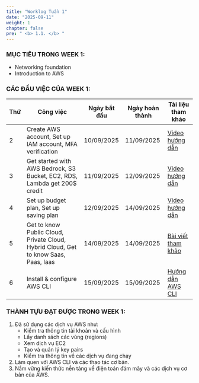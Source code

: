 ```yaml
---
title: "Worklog Tuần 1"
date: "2025-09-11"
weight: 1
chapter: false
pre: " <b> 1.1. </b> "
---
```




### MỤC TIÊU TRONG WEEK 1:
- Networking foundation
- Introduction to AWS

### CÁC ĐẦU VIỆC CỦA WEEK 1:
| Thứ | Công việc                                                                                           | Ngày bắt đầu | Ngày hoàn thành | Tài liệu tham khảo                                                                                   |
|-----|---------------------------------------------------------------------------------------------------|--------------|-----------------|----------------------------------------------------------------------------------------------------|
| 2   | Create AWS account, Set up IAM account, MFA verification                                           | 10/09/2025   | 11/09/2025      | [Video hướng dẫn](https://www.youtube.com/watch?v=2QSXYi6Ofmc)                                     |
| 3   | Get started with AWS Bedrock, S3 Bucket, EC2, RDS, Lambda get 200$ credit                          | 11/09/2025   | 12/09/2025      | [Video hướng dẫn](https://www.youtube.com/watch?v=dCs6UWGMe_A)                                     |
| 4   | Set up budget plan, Set up saving plan                                                            | 12/09/2025   | 14/09/2025      | [Video hướng dẫn](https://www.youtube.com/watch?v=IY61YlmXQe8&list=PLahN4TLWtox2a3vElknwzU_urND8hLn1i&index=9) |
| 5   | Get to know Public Cloud, Private Cloud, Hybrid Cloud, Get to know Saas, Paas, Iaas                | 14/09/2025   | 14/09/2025      | [Bài viết tham khảo](https://www.redhat.com/en/topics/cloud-computing/public-cloud-vs-private-cloud-and-hybrid-cloud) |
| 6   | Install & configure AWS CLI                                                                        | 15/09/2025   | 15/09/2025      | [Hướng dẫn AWS CLI](https://docs.aws.amazon.com/cli/latest/userguide/getting-started-quickstart.html) |

### THÀNH TỰU ĐẠT ĐƯỢC TRONG WEEK 1:
1. Đã sử dụng các dịch vụ AWS như:
   - Kiểm tra thông tin tài khoản và cấu hình
   - Lấy danh sách các vùng (regions)
   - Xem dịch vụ EC2
   - Tạo và quản lý key pairs
   - Kiểm tra thông tin về các dịch vụ đang chạy
2. Làm quen với AWS CLI và các thao tác cơ bản.
3. Nắm vững kiến thức nền tảng về điện toán đám mây và các dịch vụ cơ bản của AWS.
